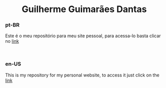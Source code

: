 <h1 align="center">Guilherme Guimarães Dantas</h1>

<h3>pt-BR</h3>

Este é o meu repositório para meu site pessoal, para acessa-lo basta clicar no [link](https://guilhermenobre.github.io/portfolio-guilherme/)

<br>
<h3>en-US</h3>

This is my repository for my personal website, to access it just click on the [link](https://guilhermenobre.github.io/portfolio-guilherme/)
